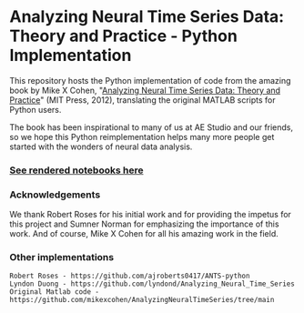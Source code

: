 # Analyzing Neural Time Series Data: Theory and Practice - Python Implementation

This repository hosts the Python implementation of code from the amazing book by Mike X Cohen, "[Analyzing Neural Time Series Data: Theory and Practice](https://www.amazon.com/Analyzing-Neural-Time-Data-Practice/dp/0262019876/ref=sr_1_1?crid=27317GNOGVB1V&keywords=Analyzing+Neural+Time+Series+Data%3A+Theory+and+Practice&qid=1706987627&s=books&sprefix=analyzing+neural+time+series+data+theory+and+practice%2Cstripbooks%2C237&sr=1-1)" (MIT Press, 2012), translating the original MATLAB scripts for Python users. 

The book has been inspirational to many of us at AE Studio and our friends, so we hope this Python reimplementation helps many more people get started with the wonders of neural data analysis.

### [See rendered notebooks here](https://agencyenterprise.github.io/AnalyzingNeuralTimeSeries-Python/)

### Acknowledgements
We thank Robert Roses for his initial work and for providing the impetus for this project and Sumner Norman for emphasizing the importance of this work.
And of course, Mike X Cohen for all his amazing work in the field.

### Other implementations

    Robert Roses - https://github.com/ajroberts0417/ANTS-python
    Lyndon Duong - https://github.com/lyndond/Analyzing_Neural_Time_Series
    Original Matlab code - https://github.com/mikexcohen/AnalyzingNeuralTimeSeries/tree/main

